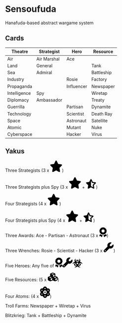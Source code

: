# Sensoufuda

Hanafuda-based abstract wargame system

## Cards

| Theatre      | Strategist  | Hero       | Resource     |
|--------------|-------------|------------|--------------|
| Air          | Air Marshal | Ace        |              |
| Land         | General     |            | Tank         |
| Sea          | Admiral     |            | Battleship   |
| Industry     |             | Rosie      | Factory      |
| Propaganda   |             | Influencer | Newspaper    |
| Intelligence | Spy         |            | Wiretap      |
| Diplomacy    | Ambassador  |            | Treaty       |
| Guerrilla    |             | Partisan   | Dynamite     |
| Technology   |             | Scientist  | Death Ray    |
| Space        |             | Astronaut  | Satellite    |
| Atomic       |             | Mutant     | Nuke         |
| Cyberspace   |             | Hacker     | Virus        |

## Yakus

Three Strategists (3 x ![star](icons/star.png))

Three Strategists plus Spy (3 x ![star](icons/star.png) + ![star-half-stroke](icons/star-half-stroke.png))

Four Strategists (4 x ![star](icons/star.png))

Four Strategists plus Spy (4 x ![star](icons/star.png) + ![star-half-stroke](icons/star-half-stroke.png))

Three Awards: Ace - Partisan - Astronaut (3 x ![award](icons/award.png))

Three Wrenches: Rosie - Scientist - Hacker (3 x ![wrench](icons/wrench.png))

Five Heroes: Any five of ![award](icons/award.png)![wrench](icons/wrench.png)![biohazard](icons/biohazard.png)

Five Resources: (5 x ![cubes](icons/cubes.png))

Four Atoms: (4 x ![atom](icons/atom.png))

Troll Farms: Newspaper + Wiretap + Virus

Blitzkrieg: Tank + Battleship + Dynamite
